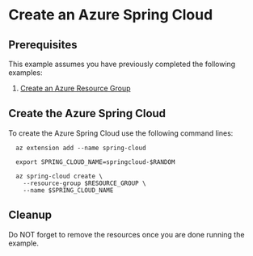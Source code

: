 
# Create an Azure Spring Cloud

## Prerequisites

This example assumes you have previously completed the following examples:

1. [Create an Azure Resource Group](../../group/create/)

## Create the Azure Spring Cloud

To create the Azure Spring Cloud use the following command lines:

```shell
  az extension add --name spring-cloud

  export SPRING_CLOUD_NAME=springcloud-$RANDOM

  az spring-cloud create \
    --resource-group $RESOURCE_GROUP \
    --name $SPRING_CLOUD_NAME
```

## Cleanup

Do NOT forget to remove the resources once you are done running the example.
